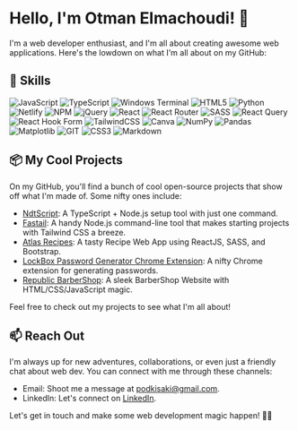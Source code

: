 # Hello, I'm Otman Elmachoudi! 👋

I'm a web developer enthusiast, and I'm all about creating awesome web applications. Here's the lowdown on what I'm all about on my GitHub:

## 🔧 Skills
![JavaScript](https://img.shields.io/badge/javascript-%23323330.svg?style=for-the-badge&logo=javascript&logoColor=%23F7DF1E) ![TypeScript](https://img.shields.io/badge/typescript-%23007ACC.svg?style=for-the-badge&logo=typescript&logoColor=white) ![Windows Terminal](https://img.shields.io/badge/Windows%20Terminal-%234D4D4D.svg?style=for-the-badge&logo=windows-terminal&logoColor=white) ![HTML5](https://img.shields.io/badge/html5-%23E34F26.svg?style=for-the-badge&logo=html5&logoColor=white) ![Python](https://img.shields.io/badge/python-3670A0?style=for-the-badge&logo=python&logoColor=ffdd54) ![Netlify](https://img.shields.io/badge/netlify-%23000000.svg?style=for-the-badge&logo=netlify&logoColor=#00C7B7) ![NPM](https://img.shields.io/badge/NPM-%23CB3837.svg?style=for-the-badge&logo=npm&logoColor=white) ![jQuery](https://img.shields.io/badge/jquery-%230769AD.svg?style=for-the-badge&logo=jquery&logoColor=white) ![React](https://img.shields.io/badge/react-%2320232a.svg?style=for-the-badge&logo=react&logoColor=%2361DAFB) ![React Router](https://img.shields.io/badge/React_Router-CA4245?style=for-the-badge&logo=react-router&logoColor=white) ![SASS](https://img.shields.io/badge/SASS-hotpink.svg?style=for-the-badge&logo=SASS&logoColor=white) ![React Query](https://img.shields.io/badge/-React%20Query-FF4154?style=for-the-badge&logo=react%20query&logoColor=white) ![React Hook Form](https://img.shields.io/badge/React%20Hook%20Form-%23EC5990.svg?style=for-the-badge&logo=reacthookform&logoColor=white) ![TailwindCSS](https://img.shields.io/badge/tailwindcss-%2338B2AC.svg?style=for-the-badge&logo=tailwind-css&logoColor=white) ![Canva](https://img.shields.io/badge/Canva-%2300C4CC.svg?style=for-the-badge&logo=Canva&logoColor=white) ![NumPy](https://img.shields.io/badge/numpy-%23013243.svg?style=for-the-badge&logo=numpy&logoColor=white) ![Pandas](https://img.shields.io/badge/pandas-%23150458.svg?style=for-the-badge&logo=pandas&logoColor=white) ![Matplotlib](https://img.shields.io/badge/Matplotlib-%23ffffff.svg?style=for-the-badge&logo=Matplotlib&logoColor=black) ![GIT](https://img.shields.io/badge/Git-fc6d26?style=for-the-badge&logo=git&logoColor=white) ![CSS3](https://img.shields.io/badge/css3-%231572B6.svg?style=for-the-badge&logo=css3&logoColor=white) ![Markdown](https://img.shields.io/badge/markdown-%23000000.svg?style=for-the-badge&logo=markdown&logoColor=white)

## 📦 My Cool Projects

On my GitHub, you'll find a bunch of cool open-source projects that show off what I'm made of. Some nifty ones include:

- [NdtScript](https://github.com/Machoudi2002/NdtScript): A TypeScript + Node.js setup tool with just one command.
- [Fastail](https://github.com/Machoudi2002/fastail): A handy Node.js command-line tool that makes starting projects with Tailwind CSS a breeze.
- [Atlas Recipes](https://github.com/Machoudi2002/Atlas-Recipe-React-Web-App): A tasty Recipe Web App using ReactJS, SASS, and Bootstrap.
- [LockBox Password Generator Chrome Extension](https://github.com/Machoudi2002/LockBox-Password-Generator-Chrome-Extension): A nifty Chrome extension for generating passwords.
- [Republic BarberShop](https://github.com/Machoudi2002/Republic-BarberShop): A sleek BarberShop Website with HTML/CSS/JavaScript magic.

Feel free to check out my projects to see what I'm all about!

## 📫 Reach Out

I'm always up for new adventures, collaborations, or even just a friendly chat about web dev. You can connect with me through these channels:

- Email: Shoot me a message at [podkisaki@gmail.com](mailto:podkisaki@gmail.com).
- LinkedIn: Let's connect on [LinkedIn](https://www.linkedin.com/in/machoudi/).

Let's get in touch and make some web development magic happen! 🚀✨
